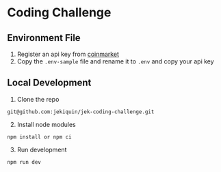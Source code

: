 # Coding Challenge

## Environment File

1. Register an api key from [coinmarket](https://coinmarketcap.com/api/)
2. Copy the `.env-sample` file and rename it to `.env` and copy your api key

## Local Development

1. Clone the repo

```
git@github.com:jekiquin/jek-coding-challenge.git
```

2. Install node modules

```
npm install or npm ci
```

3. Run development

```
npm run dev
```
